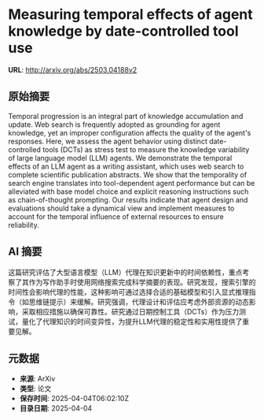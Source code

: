 # Measuring temporal effects of agent knowledge by date-controlled tool use

**URL**: http://arxiv.org/abs/2503.04188v2

## 原始摘要

Temporal progression is an integral part of knowledge accumulation and
update. Web search is frequently adopted as grounding for agent knowledge, yet
an improper configuration affects the quality of the agent's responses. Here,
we assess the agent behavior using distinct date-controlled tools (DCTs) as
stress test to measure the knowledge variability of large language model (LLM)
agents. We demonstrate the temporal effects of an LLM agent as a writing
assistant, which uses web search to complete scientific publication abstracts.
We show that the temporality of search engine translates into tool-dependent
agent performance but can be alleviated with base model choice and explicit
reasoning instructions such as chain-of-thought prompting. Our results indicate
that agent design and evaluations should take a dynamical view and implement
measures to account for the temporal influence of external resources to ensure
reliability.


## AI 摘要

这篇研究评估了大型语言模型（LLM）代理在知识更新中的时间依赖性，重点考察了其作为写作助手时使用网络搜索完成科学摘要的表现。研究发现，搜索引擎的时间性会影响代理的性能，这种影响可通过选择合适的基础模型和引入显式推理指令（如思维链提示）来缓解。研究强调，代理设计和评估应考虑外部资源的动态影响，采取相应措施以确保可靠性。研究通过日期控制工具（DCTs）作为压力测试，量化了代理知识的时间变异性，为提升LLM代理的稳定性和实用性提供了重要见解。

## 元数据

- **来源**: ArXiv
- **类型**: 论文
- **保存时间**: 2025-04-04T06:02:10Z
- **目录日期**: 2025-04-04
